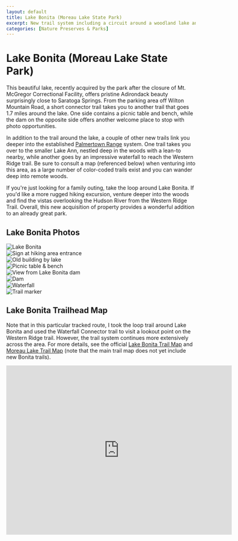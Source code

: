 ```yaml
---
layout: default
title: Lake Bonita (Moreau Lake State Park) 
excerpt: New trail system including a circuit around a woodland lake and connector trails to the existing Palmertown Range network
categories: [Nature Preserves & Parks]
---
```


<h1>Lake Bonita (Moreau Lake State Park)</h1>

<p>This beautiful lake, recently acquired by the park after the closure of Mt. McGregor Correctional Facility, offers pristine Adirondack beauty surprisingly close to Saratoga Springs. From the parking area off Wilton Mountain Road, a short connector trail takes you to another trail that goes 1.7 miles around the lake. One side contains a picnic table and bench, while the dam on the opposite side offers another welcome place to stop with photo opportunities.</p>

<p>In addition to the trail around the lake, a couple of other new trails link you deeper into the established <a href="http://newyorktrailheads.com/2016/05/15/Palmertown-Range.html">Palmertown Range</a> system. One trail takes you over to the smaller Lake Ann, nestled deep in the woods with a lean-to nearby, while another goes by an impressive waterfall to reach the Western Ridge trail. Be sure to consult a map (referenced below) when venturing into this area, as a large number of color-coded trails exist and you can wander deep into remote woods.</p>

<p>If you're just looking for a family outing, take the loop around Lake Bonita. If you'd like a more rugged hiking excursion, venture deeper into the woods and find the vistas overlooking the Hudson River from the Western Ridge Trail. Overall, this new acquisition of property provides a wonderful addition to an already great park.</p>

<h2>Lake Bonita Photos</h2>

<div class="fotorama" data-nav="thumbs" data-width="100%"
                     data-ratio="800/600"
                     data-min-width="100%"
                     data-max-width="1000"
                     data-min-height="300"
                     data-max-height="100%" >
<img src="/img/lake-bonita/lake-bonita.jpg" alt="Lake Bonita"><br />
<img src="/img/lake-bonita/lakebonitasign.jpg" alt="Sign at hiking area entrance"><br />
<img src="/img/lake-bonita/lake-house.jpg" alt="Old building by lake"><br />
<img src="/img/lake-bonita/picnic-tables-by-lake.jpg" alt="Picnic table & bench"><br />
<img src="/img/lake-bonita/lake-bonita-view.jpg" alt="View from Lake Bonita dam"><br />
<img src="/img/lake-bonita/lake-bonita-dam.jpg" alt="Dam"><br />
<img src="/img/lake-bonita/waterfall.jpg" alt="Waterfall"><br />
<img src="/img/lake-bonita/trail-marker.jpg" alt="Trail marker"><br />

</div>

<h2 id="trailmap">Lake Bonita Trailhead Map</h2>
<p>Note that in this particular tracked route, I took the loop trail around Lake Bonita and used the Waterfall Connector trail to visit a lookout point on the Western Ridge trail. However, the trail system continues more extensively across the area. For more details, see the official <a href="https://parks.ny.gov/parks/attachments/MoreauLakeMoreauLakeStateParkLakeBonitaTrailMap.pdf" target="_blank">Lake Bonita Trail Map</a> and <a href="https://parks.ny.gov/parks/attachments/MoreauLakeTrailMap.pdf" target="_blank">Moreau Lake Trail Map</a> (note that the main trail map does not yet include new Bonita trails).
<div class="google-maps">
<iframe src="https://www.google.com/maps/d/embed?mid=1SnR4l7AIRQNKQjqx8fJ_eOhCUwg" width="600" height="450" frameborder="0" style="border:0" allowfullscreen></iframe>
</div>